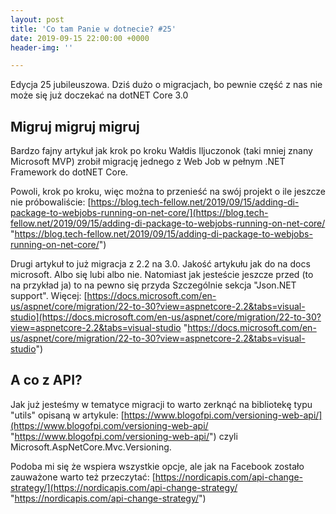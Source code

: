 ```yaml
---
layout: post
title: 'Co tam Panie w dotnecie? #25'
date: 2019-09-15 22:00:00 +0000
header-img: ''

---
```

Edycja 25 jubileuszowa. Dziś dużo o migracjach, bo pewnie część z nas nie może się już doczekać na dotNET Core 3.0

## Migruj migruj migruj

Bardzo fajny artykuł jak krok po kroku Wałdis Iljuczonok (taki mniej znany Microsoft MVP) zrobił migrację jednego z Web Job w pełnym .NET Framework do dotNET Core.

Powoli, krok po kroku, więc można to przenieść na swój projekt o ile jeszcze nie próbowaliście: [https://blog.tech-fellow.net/2019/09/15/adding-di-package-to-webjobs-running-on-net-core/](https://blog.tech-fellow.net/2019/09/15/adding-di-package-to-webjobs-running-on-net-core/ "https://blog.tech-fellow.net/2019/09/15/adding-di-package-to-webjobs-running-on-net-core/")

Drugi artykuł to już migracja z 2.2 na 3.0. Jakość artykułu jak do na docs microsoft. Albo się lubi albo nie. Natomiast jak jesteście jeszcze przed (to na przykład ja) to na pewno się przyda Szczególnie sekcja "Json.NET support". Więcej: [https://docs.microsoft.com/en-us/aspnet/core/migration/22-to-30?view=aspnetcore-2.2&tabs=visual-studio](https://docs.microsoft.com/en-us/aspnet/core/migration/22-to-30?view=aspnetcore-2.2&tabs=visual-studio "https://docs.microsoft.com/en-us/aspnet/core/migration/22-to-30?view=aspnetcore-2.2&tabs=visual-studio")

## A co z API?

Jak już jesteśmy w tematyce migracji to warto zerknąć na bibliotekę typu "utils" opisaną w artykule: [https://www.blogofpi.com/versioning-web-api/](https://www.blogofpi.com/versioning-web-api/ "https://www.blogofpi.com/versioning-web-api/") czyli Microsoft.AspNetCore.Mvc.Versioning.

Podoba mi się że wspiera wszystkie opcje, ale jak na Facebook zostało zauważone warto też przeczytać: [https://nordicapis.com/api-change-strategy/](https://nordicapis.com/api-change-strategy/ "https://nordicapis.com/api-change-strategy/") 